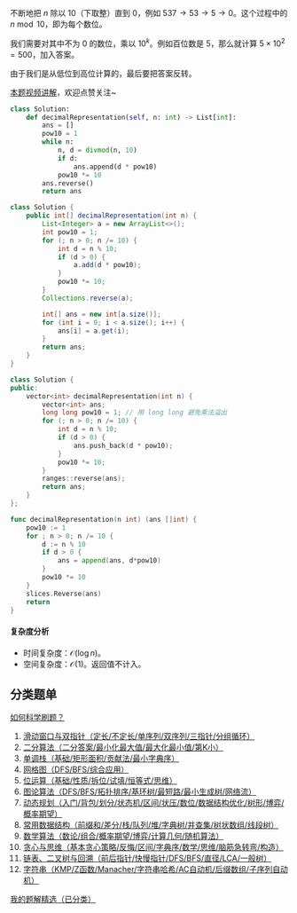 不断地把 $n$ 除以 $10$（下取整）直到 $0$，例如 $537\to 53\to 5\to 0$。这个过程中的 $n\bmod 10$，即为每个数位。

我们需要对其中不为 $0$ 的数位，乘以 $10^k$。例如百位数是 $5$，那么就计算 $5\times 10^2 = 500$，加入答案。

由于我们是从低位到高位计算的，最后要把答案反转。

[本题视频讲解](https://www.bilibili.com/video/BV156n9z7E9o/)，欢迎点赞关注~

```py [sol-Python3]
class Solution:
    def decimalRepresentation(self, n: int) -> List[int]:
        ans = []
        pow10 = 1
        while n:
            n, d = divmod(n, 10)
            if d:
                ans.append(d * pow10)
            pow10 *= 10
        ans.reverse()
        return ans
```

```java [sol-Java]
class Solution {
    public int[] decimalRepresentation(int n) {
        List<Integer> a = new ArrayList<>();
        int pow10 = 1;
        for (; n > 0; n /= 10) {
            int d = n % 10;
            if (d > 0) {
                a.add(d * pow10);
            }
            pow10 *= 10;
        }
        Collections.reverse(a);

        int[] ans = new int[a.size()];
        for (int i = 0; i < a.size(); i++) {
            ans[i] = a.get(i);
        }
        return ans;
    }
}
```

```cpp [sol-C++]
class Solution {
public:
    vector<int> decimalRepresentation(int n) {
        vector<int> ans;
        long long pow10 = 1; // 用 long long 避免乘法溢出
        for (; n > 0; n /= 10) {
            int d = n % 10;
            if (d > 0) {
                ans.push_back(d * pow10);
            }
            pow10 *= 10;
        }
        ranges::reverse(ans);
        return ans;
    }
};
```

```go [sol-Go]
func decimalRepresentation(n int) (ans []int) {
	pow10 := 1
	for ; n > 0; n /= 10 {
		d := n % 10
		if d > 0 {
			ans = append(ans, d*pow10)
		}
		pow10 *= 10
	}
	slices.Reverse(ans)
	return
}
```

#### 复杂度分析

- 时间复杂度：$\mathcal{O}(\log n)$。
- 空间复杂度：$\mathcal{O}(1)$。返回值不计入。

## 分类题单

[如何科学刷题？](https://leetcode.cn/circle/discuss/RvFUtj/)

1. [滑动窗口与双指针（定长/不定长/单序列/双序列/三指针/分组循环）](https://leetcode.cn/circle/discuss/0viNMK/)
2. [二分算法（二分答案/最小化最大值/最大化最小值/第K小）](https://leetcode.cn/circle/discuss/SqopEo/)
3. [单调栈（基础/矩形面积/贡献法/最小字典序）](https://leetcode.cn/circle/discuss/9oZFK9/)
4. [网格图（DFS/BFS/综合应用）](https://leetcode.cn/circle/discuss/YiXPXW/)
5. [位运算（基础/性质/拆位/试填/恒等式/思维）](https://leetcode.cn/circle/discuss/dHn9Vk/)
6. [图论算法（DFS/BFS/拓扑排序/基环树/最短路/最小生成树/网络流）](https://leetcode.cn/circle/discuss/01LUak/)
7. [动态规划（入门/背包/划分/状态机/区间/状压/数位/数据结构优化/树形/博弈/概率期望）](https://leetcode.cn/circle/discuss/tXLS3i/)
8. [常用数据结构（前缀和/差分/栈/队列/堆/字典树/并查集/树状数组/线段树）](https://leetcode.cn/circle/discuss/mOr1u6/)
9. [数学算法（数论/组合/概率期望/博弈/计算几何/随机算法）](https://leetcode.cn/circle/discuss/IYT3ss/)
10. [贪心与思维（基本贪心策略/反悔/区间/字典序/数学/思维/脑筋急转弯/构造）](https://leetcode.cn/circle/discuss/g6KTKL/)
11. [链表、二叉树与回溯（前后指针/快慢指针/DFS/BFS/直径/LCA/一般树）](https://leetcode.cn/circle/discuss/K0n2gO/)
12. [字符串（KMP/Z函数/Manacher/字符串哈希/AC自动机/后缀数组/子序列自动机）](https://leetcode.cn/circle/discuss/SJFwQI/)

[我的题解精选（已分类）](https://github.com/EndlessCheng/codeforces-go/blob/master/leetcode/SOLUTIONS.md)
